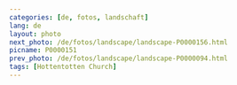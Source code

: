```yaml
---
categories: [de, fotos, landschaft]
lang: de
layout: photo
next_photo: /de/fotos/landscape/landscape-P0000156.html
picname: P0000151
prev_photo: /de/fotos/landscape/landscape-P0000094.html
tags: [Hottentotten Church]
---
```

